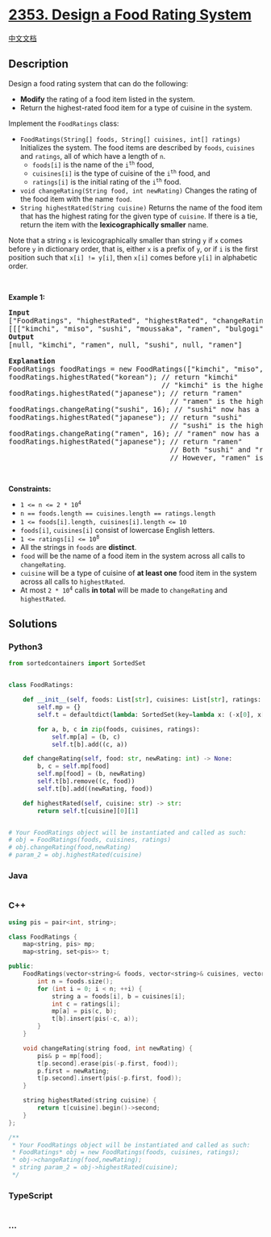# [2353. Design a Food Rating System](https://leetcode.com/problems/design-a-food-rating-system)

[中文文档](/solution/2300-2399/2353.Design%20a%20Food%20Rating%20System/README.md)

## Description

<p>Design a food rating system that can do the following:</p>

<ul>
	<li><strong>Modify</strong> the rating of a food item listed in the system.</li>
	<li>Return the highest-rated food item for a type of cuisine in the system.</li>
</ul>

<p>Implement the <code>FoodRatings</code> class:</p>

<ul>
	<li><code>FoodRatings(String[] foods, String[] cuisines, int[] ratings)</code> Initializes the system. The food items are described by <code>foods</code>, <code>cuisines</code> and <code>ratings</code>, all of which have a length of <code>n</code>.
    <ul>
    	<li><code>foods[i]</code> is the name of the <code>i<sup>th</sup></code> food,</li>
    	<li><code>cuisines[i]</code> is the type of cuisine of the <code>i<sup>th</sup></code> food, and</li>
    	<li><code>ratings[i]</code> is the initial rating of the <code>i<sup>th</sup></code> food.</li>
    </ul>
    </li>
    <li><code>void changeRating(String food, int newRating)</code> Changes the rating of the food item with the name <code>food</code>.</li>
    <li><code>String highestRated(String cuisine)</code> Returns the name of the food item that has the highest rating for the given type of <code>cuisine</code>. If there is a tie, return the item with the <strong>lexicographically smaller</strong> name.</li>
</ul>

<p>Note that a string <code>x</code> is lexicographically smaller than string <code>y</code> if <code>x</code> comes before <code>y</code> in dictionary order, that is, either <code>x</code> is a prefix of <code>y</code>, or if <code>i</code> is the first position such that <code>x[i] != y[i]</code>, then <code>x[i]</code> comes before <code>y[i]</code> in alphabetic order.</p>

<p>&nbsp;</p>
<p><strong>Example 1:</strong></p>

<pre>
<strong>Input</strong>
[&quot;FoodRatings&quot;, &quot;highestRated&quot;, &quot;highestRated&quot;, &quot;changeRating&quot;, &quot;highestRated&quot;, &quot;changeRating&quot;, &quot;highestRated&quot;]
[[[&quot;kimchi&quot;, &quot;miso&quot;, &quot;sushi&quot;, &quot;moussaka&quot;, &quot;ramen&quot;, &quot;bulgogi&quot;], [&quot;korean&quot;, &quot;japanese&quot;, &quot;japanese&quot;, &quot;greek&quot;, &quot;japanese&quot;, &quot;korean&quot;], [9, 12, 8, 15, 14, 7]], [&quot;korean&quot;], [&quot;japanese&quot;], [&quot;sushi&quot;, 16], [&quot;japanese&quot;], [&quot;ramen&quot;, 16], [&quot;japanese&quot;]]
<strong>Output</strong>
[null, &quot;kimchi&quot;, &quot;ramen&quot;, null, &quot;sushi&quot;, null, &quot;ramen&quot;]

<strong>Explanation</strong>
FoodRatings foodRatings = new FoodRatings([&quot;kimchi&quot;, &quot;miso&quot;, &quot;sushi&quot;, &quot;moussaka&quot;, &quot;ramen&quot;, &quot;bulgogi&quot;], [&quot;korean&quot;, &quot;japanese&quot;, &quot;japanese&quot;, &quot;greek&quot;, &quot;japanese&quot;, &quot;korean&quot;], [9, 12, 8, 15, 14, 7]);
foodRatings.highestRated(&quot;korean&quot;); // return &quot;kimchi&quot;
                                    // &quot;kimchi&quot; is the highest rated korean food with a rating of 9.
foodRatings.highestRated(&quot;japanese&quot;); // return &quot;ramen&quot;
                                      // &quot;ramen&quot; is the highest rated japanese food with a rating of 14.
foodRatings.changeRating(&quot;sushi&quot;, 16); // &quot;sushi&quot; now has a rating of 16.
foodRatings.highestRated(&quot;japanese&quot;); // return &quot;sushi&quot;
                                      // &quot;sushi&quot; is the highest rated japanese food with a rating of 16.
foodRatings.changeRating(&quot;ramen&quot;, 16); // &quot;ramen&quot; now has a rating of 16.
foodRatings.highestRated(&quot;japanese&quot;); // return &quot;ramen&quot;
                                      // Both &quot;sushi&quot; and &quot;ramen&quot; have a rating of 16.
                                      // However, &quot;ramen&quot; is lexicographically smaller than &quot;sushi&quot;.
</pre>

<p>&nbsp;</p>
<p><strong>Constraints:</strong></p>

<ul>
	<li><code>1 &lt;= n &lt;= 2 * 10<sup>4</sup></code></li>
	<li><code>n == foods.length == cuisines.length == ratings.length</code></li>
	<li><code>1 &lt;= foods[i].length, cuisines[i].length &lt;= 10</code></li>
	<li><code>foods[i]</code>, <code>cuisines[i]</code> consist of lowercase English letters.</li>
	<li><code>1 &lt;= ratings[i] &lt;= 10<sup>8</sup></code></li>
	<li>All the strings in <code>foods</code> are <strong>distinct</strong>.</li>
	<li><code>food</code> will be the name of a food item in the system across all calls to <code>changeRating</code>.</li>
	<li><code>cuisine</code> will be a type of cuisine of <strong>at least one</strong> food item in the system across all calls to <code>highestRated</code>.</li>
	<li>At most <code>2 * 10<sup>4</sup></code> calls <strong>in total</strong> will be made to <code>changeRating</code> and <code>highestRated</code>.</li>
</ul>

## Solutions

<!-- tabs:start -->

### **Python3**

```python
from sortedcontainers import SortedSet


class FoodRatings:

    def __init__(self, foods: List[str], cuisines: List[str], ratings: List[int]):
        self.mp = {}
        self.t = defaultdict(lambda: SortedSet(key=lambda x: (-x[0], x[1])))

        for a, b, c in zip(foods, cuisines, ratings):
            self.mp[a] = (b, c)
            self.t[b].add((c, a))

    def changeRating(self, food: str, newRating: int) -> None:
        b, c = self.mp[food]
        self.mp[food] = (b, newRating)
        self.t[b].remove((c, food))
        self.t[b].add((newRating, food))

    def highestRated(self, cuisine: str) -> str:
        return self.t[cuisine][0][1]


# Your FoodRatings object will be instantiated and called as such:
# obj = FoodRatings(foods, cuisines, ratings)
# obj.changeRating(food,newRating)
# param_2 = obj.highestRated(cuisine)
```

### **Java**

```java

```

### **C++**

```cpp
using pis = pair<int, string>;

class FoodRatings {
    map<string, pis> mp;
    map<string, set<pis>> t;

public:
    FoodRatings(vector<string>& foods, vector<string>& cuisines, vector<int>& ratings) {
        int n = foods.size();
        for (int i = 0; i < n; ++i) {
            string a = foods[i], b = cuisines[i];
            int c = ratings[i];
            mp[a] = pis(c, b);
            t[b].insert(pis(-c, a));
        }
    }

    void changeRating(string food, int newRating) {
        pis& p = mp[food];
        t[p.second].erase(pis(-p.first, food));
        p.first = newRating;
        t[p.second].insert(pis(-p.first, food));
    }

    string highestRated(string cuisine) {
        return t[cuisine].begin()->second;
    }
};

/**
 * Your FoodRatings object will be instantiated and called as such:
 * FoodRatings* obj = new FoodRatings(foods, cuisines, ratings);
 * obj->changeRating(food,newRating);
 * string param_2 = obj->highestRated(cuisine);
 */
```

### **TypeScript**

```ts

```

### **...**

```

```

<!-- tabs:end -->
